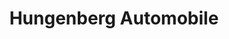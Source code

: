 ---
title: "Hungenberg Automobile"
url: /wipperfuerth/hungenberg-automobile/
shop: Autowerkstatt
---